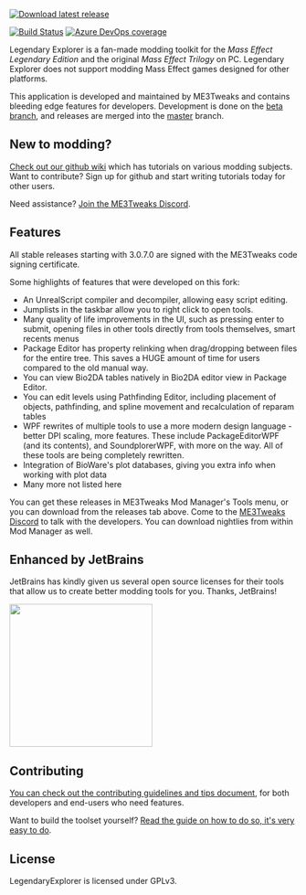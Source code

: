 [![Download latest release](https://user-images.githubusercontent.com/8151477/124207604-d99edb80-dab3-11eb-9411-f71b499b254a.png)](https://github.com/ME3Tweaks/LegendaryExplorer/releases/latest)

[![Build Status](https://dev.azure.com/ME3Tweaks/ME3Explorer/_apis/build/status/ME3Tweaks.LegendaryExplorer?branchName=Beta)](https://dev.azure.com/ME3Tweaks/LegendaryExplorer/_build/latest?definitionId=6&branchName=Beta)
[![Azure DevOps coverage](https://img.shields.io/azure-devops/coverage/ME3Tweaks/LegendaryExplorer/2)](https://dev.azure.com/ME3Tweaks/LegendaryExplorer/_build?definitionId=2)

Legendary Explorer is a fan-made modding toolkit for the _Mass Effect Legendary Edition_ and the original _Mass Effect Trilogy_ on PC. Legendary Explorer does not support modding Mass Effect games designed for other platforms.

This application is developed and maintained by ME3Tweaks and contains bleeding edge features for developers. Development is done on the [beta branch](https://github.com/ME3Tweaks/LegendaryExplorer/tree/Beta), and releases are merged into the [master](https://github.com/ME3Tweaks/LegendaryExplorer/tree/master) branch.

## New to modding?
[Check out our github wiki](https://github.com/ME3Tweaks/LegendaryExplorer/wiki) which has tutorials on various modding subjects. Want to contribute? Sign up for github and start writing tutorials today for other users.

Need assistance? [Join the ME3Tweaks Discord](https://discord.gg/s8HA6dc).

## Features
All stable releases starting with 3.0.7.0 are signed with the ME3Tweaks code signing certificate.

Some highlights of features that were developed on this fork:
 - An UnrealScript compiler and decompiler, allowing easy script editing.
 - Jumplists in the taskbar allow you to right click to open tools.
 - Many quality of life improvements in the UI, such as pressing enter to submit, opening files in other tools directly from tools themselves, smart recents menus
 - Package Editor has property relinking when drag/dropping between files for the entire tree. This saves a HUGE amount of time for users compared to the old manual way.
 - You can view Bio2DA tables natively in Bio2DA editor view in Package Editor.
 - You can edit levels using Pathfinding Editor, including placement of objects, pathfinding, and spline movement and recalculation of reparam tables
 - WPF rewrites of multiple tools to use a more modern design language - better DPI scaling, more features. These include PackageEditorWPF (and its contents), and SoundplorerWPF, with more on the way. All of these tools are being completely rewritten.
 - Integration of BioWare's plot databases, giving you extra info when working with plot data
 - Many more not listed here
  
You can get these releases in ME3Tweaks Mod Manager's Tools menu, or you can download from the releases tab above. Come to the [ME3Tweaks Discord](https://discord.gg/s8HA6dc) to talk with the developers. You can download nightlies from within Mod Manager as well.

## Enhanced by JetBrains
JetBrains has kindly given us several open source licenses for their tools that allow us to create better modding tools for you. Thanks, JetBrains!

[<img src="https://raw.githubusercontent.com/ME3Tweaks/LegendaryExplorer/resources/jetbrains-variant-4.png" height="250"/>](https://jetbrains.com)

## Contributing
[You can check out the contributing guidelines and tips document](https://github.com/ME3Tweaks/LegendaryExplorer/blob/Beta/CONTRIBUTING.md), for both developers and end-users who need features.

Want to build the toolset yourself? [Read the guide on how to do so, it's very easy to do](https://github.com/ME3Tweaks/LegendaryExplorer/wiki/How-to-build-the-toolset-from-source).

## License
LegendaryExplorer is licensed under GPLv3.
